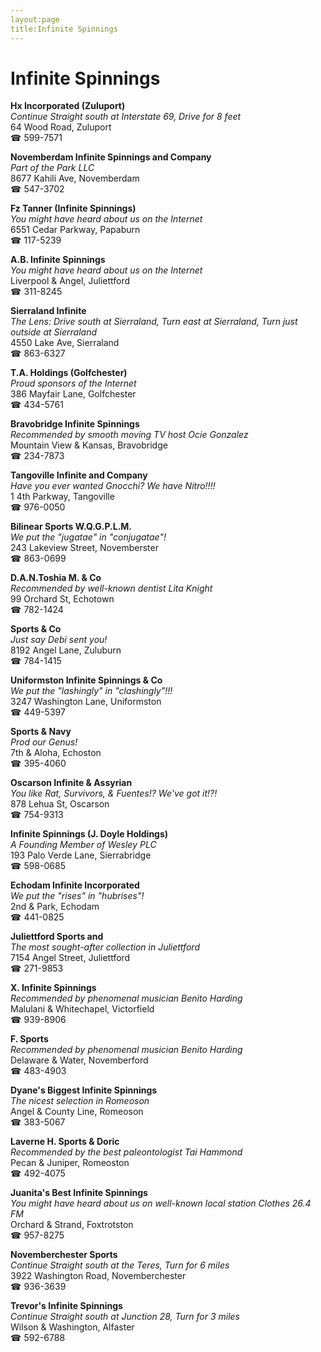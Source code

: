 ```yaml
---
layout:page
title:Infinite Spinnings
---
```

# Infinite Spinnings

**Hx Incorporated (Zuluport)**  
_Continue Straight south at Interstate 69, Drive for 8 feet_  
64 Wood Road, Zuluport  
☎ 599-7571



**Novemberdam Infinite Spinnings and Company**  
_Part of the Park LLC_  
8677 Kahili Ave, Novemberdam  
☎ 547-3702



**Fz Tanner (Infinite Spinnings)**  
_You might have heard about us on the Internet_  
6551 Cedar Parkway, Papaburn  
☎ 117-5239



**A.B. Infinite Spinnings**  
_You might have heard about us on the Internet_  
Liverpool & Angel, Juliettford  
☎ 311-8245



**Sierraland Infinite**  
_The Lens: Drive south at Sierraland, Turn east at Sierraland, Turn just outside at Sierraland_  
4550 Lake Ave, Sierraland  
☎ 863-6327



**T.A. Holdings (Golfchester)**  
_Proud sponsors of the Internet_  
386 Mayfair Lane, Golfchester  
☎ 434-5761



**Bravobridge Infinite Spinnings**  
_Recommended by smooth moving TV host Ocie Gonzalez_  
Mountain View & Kansas, Bravobridge  
☎ 234-7873



**Tangoville Infinite and Company**  
_Have you ever wanted Gnocchi? We have Nitro!!!!_  
1 4th Parkway, Tangoville  
☎ 976-0050



**Bilinear Sports W.Q.G.P.L.M.**  
_We put the "jugatae" in "conjugatae"!_  
243 Lakeview Street, Novemberster  
☎ 863-0699



**D.A.N.Toshia M. & Co**  
_Recommended by well-known dentist Lita Knight_  
99 Orchard St, Echotown  
☎ 782-1424



**Sports & Co**  
_Just say Debi sent you!_  
8192 Angel Lane, Zuluburn  
☎ 784-1415



**Uniformston Infinite Spinnings & Co**  
_We put the "lashingly" in "clashingly"!!!_  
3247 Washington Lane, Uniformston  
☎ 449-5397



**Sports & Navy**  
_Prod our Genus!_  
7th & Aloha, Echoston  
☎ 395-4060



**Oscarson Infinite & Assyrian**  
_You like Rat, Survivors, & Fuentes!? We've got it!?!_  
878 Lehua St, Oscarson  
☎ 754-9313



**Infinite Spinnings (J. Doyle Holdings)**  
_A Founding Member of Wesley PLC_  
193 Palo Verde Lane, Sierrabridge  
☎ 598-0685



**Echodam Infinite Incorporated**  
_We put the "rises" in "hubrises"!_  
2nd & Park, Echodam  
☎ 441-0825



**Juliettford Sports and**  
_The most sought-after collection in Juliettford_  
7154 Angel Street, Juliettford  
☎ 271-9853



**X. Infinite Spinnings**  
_Recommended by phenomenal musician Benito Harding_  
Malulani & Whitechapel, Victorfield  
☎ 939-8906



**F. Sports**  
_Recommended by phenomenal musician Benito Harding_  
Delaware & Water, Novemberford  
☎ 483-4903



**Dyane's Biggest Infinite Spinnings**  
_The nicest selection in Romeoson_  
Angel & County Line, Romeoson  
☎ 383-5067



**Laverne H. Sports & Doric**  
_Recommended by the best paleontologist Tai Hammond_  
Pecan & Juniper, Romeoston  
☎ 492-4075



**Juanita's Best Infinite Spinnings**  
_You might have heard about us on well-known local station Clothes 26.4 FM_  
Orchard & Strand, Foxtrotston  
☎ 957-8275



**Novemberchester Sports**  
_Continue Straight south at the Teres, Turn for 6 miles_  
3922 Washington Road, Novemberchester  
☎ 936-3639



**Trevor's Infinite Spinnings**  
_Continue Straight south at Junction 28, Turn for 3 miles_  
Wilson & Washington, Alfaster  
☎ 592-6788




